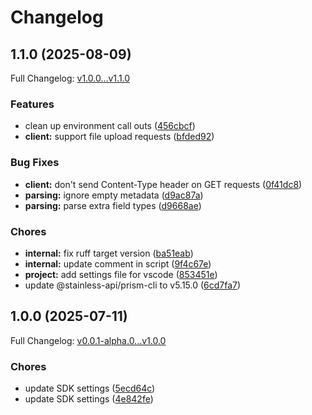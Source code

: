 # Changelog

## 1.1.0 (2025-08-09)

Full Changelog: [v1.0.0...v1.1.0](https://github.com/Jaiaggarwaaaaal/stainless-trial/compare/v1.0.0...v1.1.0)

### Features

* clean up environment call outs ([456cbcf](https://github.com/Jaiaggarwaaaaal/stainless-trial/commit/456cbcfeb98785aa74704a617fcad3fd9c66042c))
* **client:** support file upload requests ([bfded92](https://github.com/Jaiaggarwaaaaal/stainless-trial/commit/bfded9262066873f0668136b18d65b9c06bc225a))


### Bug Fixes

* **client:** don't send Content-Type header on GET requests ([0f41dc8](https://github.com/Jaiaggarwaaaaal/stainless-trial/commit/0f41dc8fd62b27768069a1850ef250bb222e0c4a))
* **parsing:** ignore empty metadata ([d9ac87a](https://github.com/Jaiaggarwaaaaal/stainless-trial/commit/d9ac87a9212be82d09273bc2d3e78a54c77ca7ee))
* **parsing:** parse extra field types ([d9668ae](https://github.com/Jaiaggarwaaaaal/stainless-trial/commit/d9668aec53e2e0e8216749ef556b4b69a2a33b53))


### Chores

* **internal:** fix ruff target version ([ba51eab](https://github.com/Jaiaggarwaaaaal/stainless-trial/commit/ba51eabbdb125ee73df629e7f21c54b5653e0300))
* **internal:** update comment in script ([9f4c67e](https://github.com/Jaiaggarwaaaaal/stainless-trial/commit/9f4c67e62cd051bbba4a008f7cd8ac7348d547e8))
* **project:** add settings file for vscode ([853451e](https://github.com/Jaiaggarwaaaaal/stainless-trial/commit/853451e9c73149dc13f2119270031df56fcf5115))
* update @stainless-api/prism-cli to v5.15.0 ([6cd7fa7](https://github.com/Jaiaggarwaaaaal/stainless-trial/commit/6cd7fa745d048ed07ba73b8ca5aa8857253c19f0))

## 1.0.0 (2025-07-11)

Full Changelog: [v0.0.1-alpha.0...v1.0.0](https://github.com/Jaiaggarwaaaaal/stainless-trial/compare/v0.0.1-alpha.0...v1.0.0)

### Chores

* update SDK settings ([5ecd64c](https://github.com/Jaiaggarwaaaaal/stainless-trial/commit/5ecd64cf06ae283f214cf5c7f42c4ec6f4b7a0ab))
* update SDK settings ([4e842fe](https://github.com/Jaiaggarwaaaaal/stainless-trial/commit/4e842fed2e96ad099b8f46f0afc1b4dd09e2a564))
